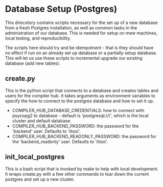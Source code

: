 # Database Setup (Postgres)

This direcxtory contains scripts necessary for the set up of a new database from a fresh Postgres installation, as
well as common tasks in the administration of our database.
This is needed for setup on mew machines, local testing, and reproducibility.

The scripts here should try and be idempotnent - that is they should have no effect if run on an already set up database
or a partially setup database. This will let us use these scripts to incremental upgrade our existing database (add new tables).

## create.py

This is the python script that connects to a database and creates tables and users for the compiler hub.
It takes arguments as environment variables to specify the how to connect to the postgres database and
how to set it up.

- COMPILER_HUB_DATABASE_CREDENTIALS: how to connect with psycopg2 to database - default is 'postgresql:///', which is the local cluster and default database.
- COMPILER_HUB_BACKEND_PASSWORD: the password for the 'backend' user. Defaults to 'iitsoi'.
- COMPILER_HUB_BACKEND_READONLY_PASSWORD: the password for the 'backend_readonly' user. Defaults to 'iitsoi'.

## init_local_postgres

This is a bash script that is invoked by make to help with local development. It wraps
create.py with a few other commands to tear down the current postgres and set up a new cluster.